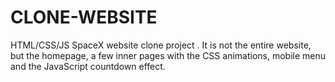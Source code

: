 # CLONE-WEBSITE
HTML/CSS/JS SpaceX website clone project . It is not the entire website, but the homepage, a few inner pages with the CSS animations, mobile menu and the JavaScript countdown effect.
